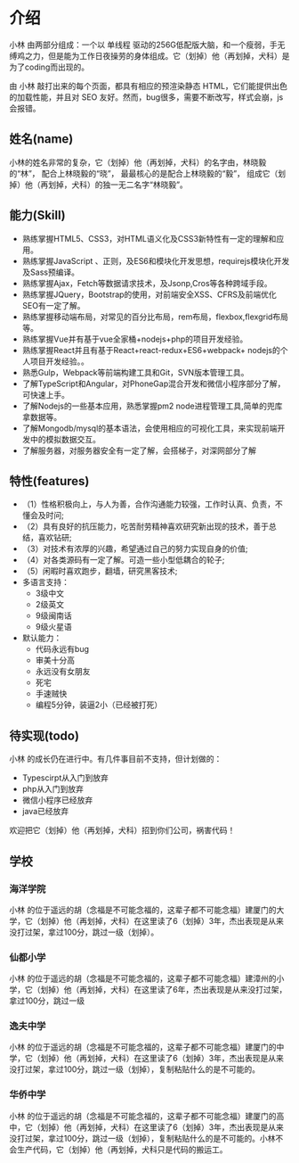 # 介绍

小林 由两部分组成：一个以 单线程 驱动的256G低配版大脑，和一个瘦弱，手无缚鸡之力，但是能为工作日夜操劳的身体组成。它（划掉）他（再划掉，犬科）是为了coding而出现的。

由 小林 敲打出来的每个页面，都具有相应的预渲染静态 HTML，它们能提供出色的加载性能，并且对 SEO 友好。然而，bug很多，需要不断改写，样式会崩，js会报错。

## 姓名(name)

小林的姓名非常的复杂，它（划掉）他（再划掉，犬科）的名字由，林晓毅的“林”，
配合上林晓毅的“晓”，
最最核心的是配合上林晓毅的“毅”，
组成它（划掉）他（再划掉，犬科）的独一无二名字“林晓毅”。

## 能力(Skill)

- 熟练掌握HTML5、CSS3，对HTML语义化及CSS3新特性有一定的理解和应用。
- 熟练掌握JavaScript 、正则，及ES6和模块化开发思想，requirejs模块化开发及Sass预编译。
- 熟练掌握Ajax，Fetch等数据请求技术，及Jsonp,Cros等各种跨域手段。
- 熟练掌握JQuery，Bootstrap的使用，对前端安全XSS、CFRS及前端优化SEO有一定了解。
- 熟练掌握移动端布局，对常见的百分比布局，rem布局，flexbox,flexgrid布局等。
- 熟练掌握Vue并有基于vue全家桶+nodejs+php的项目开发经验。
- 熟练掌握React并且有基于React+react-redux+ES6+webpack+ nodejs的个人项目开发经验。。
- 熟悉Gulp，Webpack等前端构建工具和Git，SVN版本管理工具。
- 了解TypeScript和Angular，对PhoneGap混合开发和微信小程序部分了解，可快速上手。
- 了解Nodejs的一些基本应用，熟悉掌握pm2 node进程管理工具,简单的兜库拿数据等。
- 了解Mongodb/mysql的基本语法，会使用相应的可视化工具，来实现前端开发中的模拟数据交互。
- 了解服务器，对服务器安全有一定了解，会搭梯子，对深网部分了解

## 特性(features)

- （1）性格积极向上，与人为善，合作沟通能力较强，工作时认真、负责，不懂会及时问;
- （2）具有良好的抗压能力，吃苦耐劳精神喜欢研究新出现的技术，善于总结，喜欢钻研;
- （3）对技术有浓厚的兴趣，希望通过自己的努力实现自身的价值;
- （4）对各类源码有一定了解。可造一些小型低耦合的轮子;
- （5）闲暇时喜欢跑步，翻墙，研究黑客技术;
- 多语言支持：
  - 3级中文
  - 2级英文
  - 9级闽南话
  - 9级火星语
- 默认能力：
  - 代码永远有bug
  - 审美十分高
  - 永远没有女朋友
  - 死宅
  - 手速贼快
  - 编程5分钟，装逼2小（已经被打死）

## 待实现(todo)

小林 的成长仍在进行中。有几件事目前不支持，但计划做的：

- Typescirpt从入门到放弃
- php从入门到放弃
- 微信小程序已经放弃
- java已经放弃

欢迎把它（划掉）他（再划掉，犬科）招到你们公司，祸害代码！

## 学校
### 海洋学院

小林 的位于遥远的胡（念福是不可能念福的，这辈子都不可能念福）建厦门的大学，它（划掉）他（再划掉，犬科）在这里读了6（划掉）3年，杰出表现是从来没打过架，拿过100分，跳过一级（划掉）。

### 仙都小学

小林 的位于遥远的胡（念福是不可能念福的，这辈子都不可能念福）建漳州的小学，它（划掉）他（再划掉，犬科）在这里读了6年，杰出表现是从来没打过架，拿过100分，跳过一级

### 逸夫中学

小林 的位于遥远的胡（念福是不可能念福的，这辈子都不可能念福）建厦门的中学，它（划掉）他（再划掉，犬科）在这里读了6（划掉）3年，杰出表现是从来没打过架，拿过100分，跳过一级（划掉），复制粘贴什么的是不可能的。


### 华侨中学

小林 的位于遥远的胡（念福是不可能念福的，这辈子都不可能念福）建厦门的高中，它（划掉）他（再划掉，犬科）在这里读了6（划掉）3年，杰出表现是从来没打过架，拿过100分，跳过一级（划掉），复制粘贴什么的是不可能的。小林不会生产代码，它（划掉）他（再划掉，犬科只是代码的搬运工。

  
